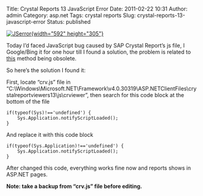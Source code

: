 Title: Crystal Reports 13 JavaScript Error
Date: 2011-02-22 10:31
Author: admin
Category: asp.net
Tags: crystal reports
Slug: crystal-reports-13-javascript-error
Status: published

[![JSerror](http://www.emadmokhtar.com/wp-content/uploads/2011/11/JSerror_thumb.jpg "JSerror"){width="592"
height="305"}](http://www.emadmokhtar.com/wp-content/uploads/2011/11/JSerror.jpg)

Today I’d faced JavaScript bug caused by SAP Crystal Report’s js file, I
Google/Bing it for one hour till I found a solution, the problem is
related to [this](http://msdn.microsoft.com/en-us/library/bb310952.aspx)
method being obsolete.

So here’s the solution I found it:

First, locate “crv.js” file in
“C:\\Windows\\Microsoft.NET\\Framework\\v4.0.30319\\ASP.NETClientFiles\\crystalreportviewers13\\js\\crviewer”,
then search for this code block at the bottom of the file

``` {.brush: .js;}
if(typeof(Sys)!=='undefined') {
    Sys.Application.notifyScriptLoaded();
}
```

And replace it with this code block

``` {.brush: .js;}
if(typeof(Sys.Application)!=='undefined') {
    Sys.Application.notifyScriptLoaded();
}
```

After changed this code, everything works fine now and reports shows in
ASP.NET pages.

**Note: take a backup from “crv.js” file before editing.**
